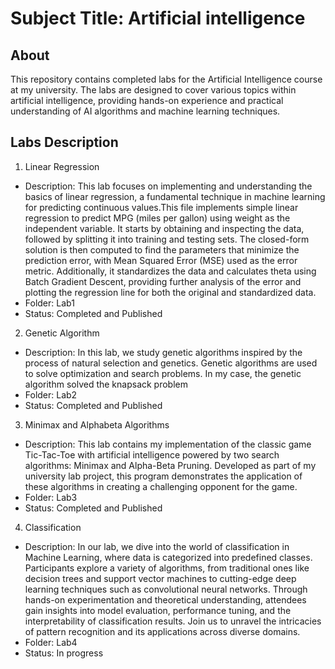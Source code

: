 # Subject Title: Artificial intelligence

## About

This repository contains completed labs for the Artificial Intelligence course at my university.
The labs are designed to cover various topics within artificial intelligence,
providing hands-on experience and practical understanding of AI algorithms and machine learning techniques.

## Labs Description
1. Linear Regression
  - Description: This lab focuses on implementing and understanding the basics of linear regression, a fundamental technique in machine learning for predicting continuous values.This file implements simple linear regression to predict MPG (miles per gallon) using weight as the independent variable. It starts by obtaining and inspecting the data, followed by splitting it into training and testing sets. The closed-form solution is then computed to find the parameters that minimize the prediction error, with Mean Squared Error (MSE) used as the error metric. Additionally, it standardizes the data and calculates theta using Batch Gradient Descent, providing further analysis of the error and plotting the regression line for both the original and standardized data.
  - Folder: Lab1
  - Status: Completed and Published
2. Genetic Algorithm
  - Description: In this lab, we study genetic algorithms inspired by the process of natural selection and genetics. Genetic algorithms are used to solve optimization and search problems. In my case, the genetic algorithm solved the knapsack  problem
  - Folder: Lab2
  - Status: Completed and Published
3. Minimax and Alphabeta Algorithms
  - Description: This lab contains my implementation of the classic game Tic-Tac-Toe with artificial intelligence powered by two search algorithms: Minimax and Alpha-Beta Pruning. Developed as part of my university lab project, this program demonstrates the application of these algorithms in creating a challenging opponent for the game.
  - Folder: Lab3
  - Status: Completed and Published
4. Classification
  - Description: In our lab, we dive into the world of classification in Machine Learning, where data is categorized into predefined classes. Participants explore a variety of algorithms, from traditional ones like decision trees and support vector machines to cutting-edge deep learning techniques such as convolutional neural networks. Through hands-on experimentation and theoretical understanding, attendees gain insights into model evaluation, performance tuning, and the interpretability of classification results. Join us to unravel the intricacies of pattern recognition and its applications across diverse domains.
  - Folder: Lab4
  - Status: In progress
